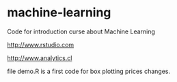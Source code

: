 # machine-learning
Code for introduction curse about Machine Learning

http://www.rstudio.com

http://www.analytics.cl

file demo.R is a first code for box plotting prices changes.
